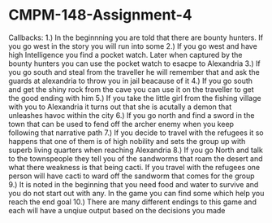 # CMPM-148-Assignment-4
Callbacks: 
1.) In the beginnning you are told that there are bounty hunters. If you go west in the story you will run into some
2.) If you go west and have high Intelligence you find a pocket watch. Later when captured by the bounty hunters you can use the pocket watch to esacpe to Alexandria
3.) If you go south and steal from the traveller he will remember that and ask the guards at alexandria to throw you in jail beacause of it
4.) If you go south and get the shiny rock from the cave you can use it on the traveller to get the good ending with him
5.) If you take the little girl from the fishing village with you to Alexandria it turns out that she is acutally a demon that unleashes havoc within the city
6.) If you go north and find a sword in the town that can be used to fend off the archer enemy when you keep following that narrative path
7.) If you decide to travel with the refugees it so happens that one of them is of high nobility and sets the group up with superb living quarters when reaching Alexandria
8.) If you go North and talk to the townspeople they tell you of the sandworms that roam the desert and what there weakness is that being cacti. If you travel with the refugees one person will have cacti to ward off the sandworm that comes for the group
9.) It is noted in the beginning that you need food and water to survive and you do not start out with any. In the game you can find some which help you reach the end goal
10.) There are many different endings to this game and each will have a unqiue output based on the decisions you made
